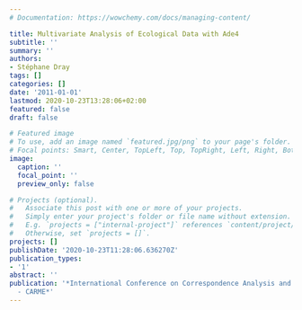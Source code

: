 ```yaml
---
# Documentation: https://wowchemy.com/docs/managing-content/

title: Multivariate Analysis of Ecological Data with Ade4
subtitle: ''
summary: ''
authors:
- Stéphane Dray
tags: []
categories: []
date: '2011-01-01'
lastmod: 2020-10-23T13:28:06+02:00
featured: false
draft: false

# Featured image
# To use, add an image named `featured.jpg/png` to your page's folder.
# Focal points: Smart, Center, TopLeft, Top, TopRight, Left, Right, BottomLeft, Bottom, BottomRight.
image:
  caption: ''
  focal_point: ''
  preview_only: false

# Projects (optional).
#   Associate this post with one or more of your projects.
#   Simply enter your project's folder or file name without extension.
#   E.g. `projects = ["internal-project"]` references `content/project/deep-learning/index.md`.
#   Otherwise, set `projects = []`.
projects: []
publishDate: '2020-10-23T11:28:06.636270Z'
publication_types:
- '1'
abstract: ''
publication: '*International Conference on Correspondence Analysis and Related Methods
  - CARME*'
---
```

